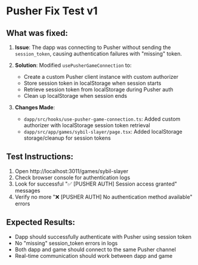 # Pusher Fix Test v1

## What was fixed:
1. **Issue**: The dapp was connecting to Pusher without sending the `session_token`, causing authentication failures with "missing" token.

2. **Solution**: Modified `usePusherGameConnection` to:
   - Create a custom Pusher client instance with custom authorizer
   - Store session token in localStorage when session starts 
   - Retrieve session token from localStorage during Pusher auth
   - Clean up localStorage when session ends

3. **Changes Made**:
   - `dapp/src/hooks/use-pusher-game-connection.ts`: Added custom authorizer with localStorage session token retrieval
   - `dapp/src/app/games/sybil-slayer/page.tsx`: Added localStorage storage/cleanup for session tokens

## Test Instructions:
1. Open http://localhost:3011/games/sybil-slayer
2. Check browser console for authentication logs
3. Look for successful "✅ [PUSHER AUTH] Session access granted" messages
4. Verify no more "❌ [PUSHER AUTH] No authentication method available" errors

## Expected Results:
- Dapp should successfully authenticate with Pusher using session token
- No "missing" session_token errors in logs  
- Both dapp and game should connect to the same Pusher channel
- Real-time communication should work between dapp and game
